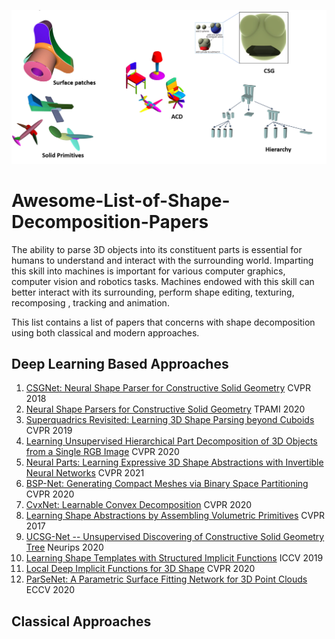 ![](decomposition-methods.PNG)
# Awesome-List-of-Shape-Decomposition-Papers
The ability to parse 3D objects into its constituent parts is
essential for humans to understand and interact with the
surrounding world. Imparting this skill into machines is important for various computer graphics, computer vision
and robotics tasks. Machines endowed with this skill can better interact with its surrounding, perform shape
editing, texturing, recomposing , tracking  and animation.

This list contains a list of papers that concerns with shape decomposition using both classical and modern approaches.

## Deep Learning Based Approaches
1. [CSGNet: Neural Shape Parser for Constructive Solid Geometry](https://arxiv.org/abs/1712.08290) CVPR 2018
2. [Neural Shape Parsers for Constructive Solid Geometry](https://ieeexplore.ieee.org/document/9293398) TPAMI 2020
3. [Superquadrics Revisited: Learning 3D Shape Parsing beyond Cuboids](https://arxiv.org/abs/1904.09970) CVPR 2019
4. [Learning Unsupervised Hierarchical Part Decomposition of 3D Objects from a Single RGB Image](https://arxiv.org/pdf/2004.01176.pdf) CVPR 2020
5. [Neural Parts: Learning Expressive 3D Shape Abstractions with Invertible Neural Networks](https://arxiv.org/pdf/2103.10429.pdf) CVPR 2021
6. [BSP-Net: Generating Compact Meshes via Binary Space Partitioning](https://arxiv.org/abs/1911.06971) CVPR 2020
7. [CvxNet: Learnable Convex Decomposition](https://arxiv.org/abs/1909.05736) CVPR 2020
8. [Learning Shape Abstractions by Assembling Volumetric Primitives](https://arxiv.org/pdf/1612.00404.pdf) CVPR 2017
9. [UCSG-Net -- Unsupervised Discovering of Constructive Solid Geometry Tree](https://arxiv.org/abs/2006.09102) Neurips 2020
10. [Learning Shape Templates with Structured Implicit Functions](https://arxiv.org/abs/1904.06447) ICCV 2019
11. [Local Deep Implicit Functions for 3D Shape](https://ldif.cs.princeton.edu/assets/paper.pdf) CVPR 2020
12. [ParSeNet: A Parametric Surface Fitting Network for 3D Point Clouds](https://arxiv.org/abs/2003.12181) ECCV 2020

## Classical Approaches

